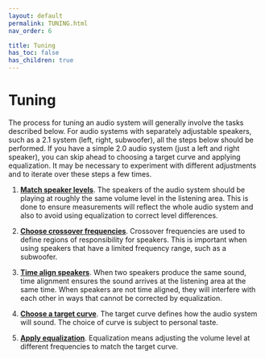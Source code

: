 ```yaml
---
layout: default
permalink: TUNING.html
nav_order: 6

title: Tuning
has_toc: false
has_children: true
---
```


# Tuning

The process for tuning an audio system will generally involve the tasks described below.  For audio systems with separately adjustable speakers, such as a 2.1 system (left, right, subwoofer), all the steps below should be performed.  If you have a simple 2.0 audio system (just a left and right speaker), you can skip ahead to choosing a target curve and applying equalization.  It may be necessary to experiment with different adjustments and to iterate over these steps a few times.

1. [**Match speaker levels**](match_levels.md).  The speakers of the audio system should be playing at roughly the same volume level in the listening area.  This is done to ensure measurements will reflect the whole audio system and also to avoid using equalization to correct level differences.

1. [**Choose crossover frequencies**](crossover.md).  Crossover frequencies are used to define regions of responsibility for speakers.  This is important when using speakers that have a limited frequency range, such as a subwoofer.

1. [**Time align speakers**](time_align.md).  When two speakers produce the same sound, time alignment ensures the sound arrives at the listening area at the same time.  When speakers are not time aligned, they will interfere with each other in ways that cannot be corrected by equalization.

1. [**Choose a target curve**](target_curve.md).  The target curve defines how the audio system will sound.  The choice of curve is subject to personal taste.

1. [**Apply equalization**](equalization.md).  Equalization means adjusting the volume level at different frequencies to match the target curve.





